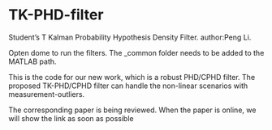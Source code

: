 # TK-PHD-filter

Student’s T Kalman Probability Hypothesis Density Filter.
author:Peng Li.

Opten dome to run the filters.
The _common folder needs to be added to the MATLAB path.

This is the code for our new work, which is a robust PHD/CPHD filter.
The proposed TK-PHD/CPHD filter can handle the non-linear scenarios with measurement-outliers.

The corresponding paper is being reviewed. When the paper is online, we will show the link as soon as possible
